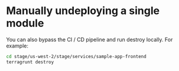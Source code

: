 # Manually undeploying a single module

You can also bypass the CI / CD pipeline and run destroy locally. For example:

```bash
cd stage/us-west-2/stage/services/sample-app-frontend
terragrunt destroy
```


<!-- ##DOCS-SOURCER-START
{"sourcePlugin":"local-copier","hash":"611be9e2302e61959431d8e5512fd72c"}
##DOCS-SOURCER-END -->
